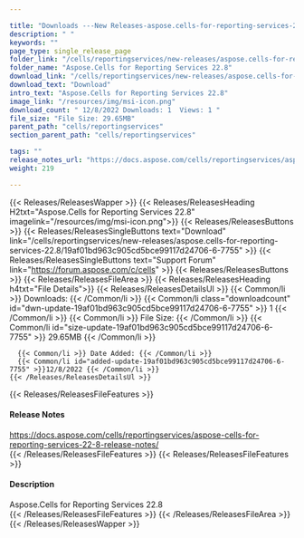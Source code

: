 ```yaml
---

title: "Downloads ---New Releases-aspose.cells-for-reporting-services-22.8"
description: " "
keywords: ""
page_type: single_release_page
folder_link: "/cells/reportingservices/new-releases/aspose.cells-for-reporting-services-22.8/"
folder_name: "Aspose.Cells for Reporting Services 22.8"
download_link: "/cells/reportingservices/new-releases/aspose.cells-for-reporting-services-22.8/19af01bd963c905cd5bce99117d24706-6-7755"
download_text: "Download"
intro_text: "Aspose.Cells for Reporting Services 22.8"
image_link: "/resources/img/msi-icon.png"
download_count: " 12/8/2022 Downloads: 1  Views: 1 "
file_size: "File Size: 29.65MB"
parent_path: "cells/reportingservices"
section_parent_path: "cells/reportingservices"

tags: ""
release_notes_url: "https://docs.aspose.com/cells/reportingservices/aspose-cells-for-reporting-services-22-8-release-notes/"
weight: 219

---
```


{{< Releases/ReleasesWapper >}}
  {{< Releases/ReleasesHeading H2txt="Aspose.Cells for Reporting Services 22.8" imagelink="/resources/img/msi-icon.png">}}
  {{< Releases/ReleasesButtons >}}
    {{< Releases/ReleasesSingleButtons text="Download" link="/cells/reportingservices/new-releases/aspose.cells-for-reporting-services-22.8/19af01bd963c905cd5bce99117d24706-6-7755" >}}
    {{< Releases/ReleasesSingleButtons text="Support Forum" link="https://forum.aspose.com/c/cells" >}}
  {{< Releases/ReleasesButtons >}}
  {{< Releases/ReleasesFileArea >}}
    {{< Releases/ReleasesHeading h4txt="File Details">}}
    {{< Releases/ReleasesDetailsUl >}}
      {{< Common/li >}} Downloads: {{< /Common/li >}}
      {{< Common/li class="downloadcount" id="dwn-update-19af01bd963c905cd5bce99117d24706-6-7755" >}} 1 {{< /Common/li >}}
      {{< Common/li >}} File Size: {{< /Common/li >}}
      {{< Common/li id="size-update-19af01bd963c905cd5bce99117d24706-6-7755" >}} 29.65MB {{< /Common/li >}}

      {{< Common/li >}} Date Added: {{< /Common/li >}}
      {{< Common/li id="added-update-19af01bd963c905cd5bce99117d24706-6-7755" >}}12/8/2022 {{< /Common/li >}}
    {{< /Releases/ReleasesDetailsUl >}}

  {{< Releases/ReleasesFileFeatures >}}
      <h4>Release Notes</h4><div><a href='https://docs.aspose.com/cells/reportingservices/aspose-cells-for-reporting-services-22-8-release-notes/'>https://docs.aspose.com/cells/reportingservices/aspose-cells-for-reporting-services-22-8-release-notes/</a></div>
  {{< /Releases/ReleasesFileFeatures >}}
  {{< Releases/ReleasesFileFeatures >}}
      <h4>Description</h4><div class="HTMLDescription">Aspose.Cells for Reporting Services 22.8</div>
  {{< /Releases/ReleasesFileFeatures >}}
 {{< /Releases/ReleasesFileArea >}}
{{< /Releases/ReleasesWapper >}}


